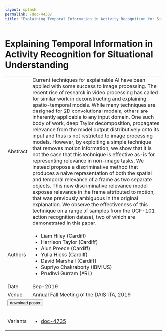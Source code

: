 ```yaml
---
layout: splash
permalink: /doc-4433/
title: "Explaining Temporal Information in Activity Recognition for Situational Understanding"
---
```


# Explaining Temporal Information in Activity Recognition for Situational Understanding

<table>
    <tbody>
    <tr>
        <td>Abstract</td>
        <td>Current techniques for explainable AI have been applied with some success to image processing. The recent rise of research in video processing has called for similar work in deconstructing and explaining spatio-temporal models. While many techniques are designed for 2D convolutional models, others are inherently applicable to any input domain. One such body of work, deep Taylor decomposition, propagates relevance from the model output distributively onto its input and thus is not restricted to image processing models. However, by exploiting a simple technique that removes motion information, we show that it is not the case that this technique is effective as-is for representing relevance in non-image tasks. We instead propose a discriminative method that produces a naive representation of both the spatial and temporal relevance of a frame as two separate objects. This new discriminative relevance model exposes relevance in the frame attributed to motion, that was previously ambiguous in the original explanation. We observe the effectiveness of this technique on a range of samples from the UCF-101 action recognition dataset, two of which are demonstrated in this paper.</td>
    </tr>
    <tr>
        <td>Authors</td>
        <td>
            <ul>
                <li>Liam Hiley (Cardiff)</li>
                <li>Harrison Taylor (Cardiff)</li>
                <li>Alun Preece (Cardiff)</li>
                <li>Yulia Hicks (Cardiff)</li>
                <li>David Marshall (Cardiff)</li>
                <li>Supriyo Chakraborty (IBM US)</li>
                <li>Prudhvi Gurram (ARL)</li>
            </ul>
        </td>
    </tr>
    <tr>
        <td>Date</td>
        <td>Sep-2019</td>
    </tr>
    <tr>
        <td>Venue</td>
        <td>Annual Fall Meeting of the DAIS ITA, 2019</td>
    </tr>
        <tr>
            <td colspan="2">
                <form method="get" action="https://dais-ita.org/sites/default/files/3919_poster.pdf">
                    <button type="submit">download poster</button>
                </form>
            </td>
        </tr>
        <tr>
            <td>Variants</td>
            <td>
                <ul>
                    <li><a href="${varId}">doc-4735</a></li>
                </ul>
            </td>
        </tr>
    </tbody>
</table>
